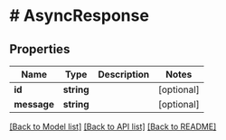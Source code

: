 # # AsyncResponse

## Properties

Name | Type | Description | Notes
------------ | ------------- | ------------- | -------------
**id** | **string** |  | [optional]
**message** | **string** |  | [optional]

[[Back to Model list]](../../README.md#models) [[Back to API list]](../../README.md#endpoints) [[Back to README]](../../README.md)

